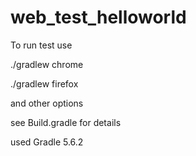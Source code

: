 # web_test_helloworld
To run test use

./gradlew chrome 

./gradlew firefox


 and other options
 
 
 see Build.gradle for details

used Gradle 5.6.2

